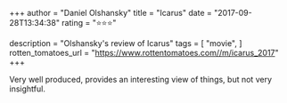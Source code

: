 +++
author = "Daniel Olshansky"
title = "Icarus"
date = "2017-09-28T13:34:38"
rating = "⭐⭐⭐"

description = "Olshansky's review of Icarus"
tags = [
    "movie",
]
rotten_tomatoes_url = "https://www.rottentomatoes.com//m/icarus_2017"
+++

Very well produced, provides an interesting view of things, but not very insightful.
